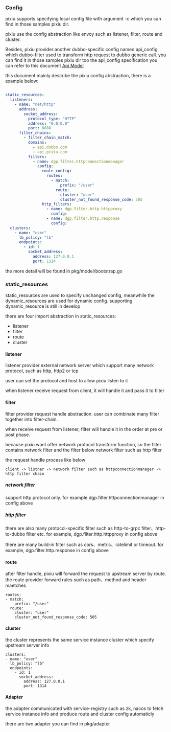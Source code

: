 

### Config
 
pixiu supports specifying local config file with argument -c which you can find in those samples pixiu dir. 

pixiu use the config abstraction like envoy such as listener, filter, route and cluster.

Besides, pixiu provider another dubbo-specific config named api_config which dubbo-filter used to  transform http request to dubbo generic call. you can find it in those samples pixiu dir too
the api_config specification you can refer to this document [Api Model](api.md)

this document mainly describe the pixiu config abstraction, there is a example below:
```yaml

static_resources:
  listeners:
    - name: "net/http"
      address:
        socket_address:
          protocol_type: "HTTP"
          address: "0.0.0.0"
          port: 8888
      filter_chains:
        - filter_chain_match:
          domains:
            - api.dubbo.com
            - api.pixiu.com
          filters:
            - name: dgp.filter.httpconnectionmanager
              config:
                route_config:
                  routes:
                    - match:
                        prefix: "/user"
                      route:
                        cluster: "user"
                        cluster_not_found_response_code: 505
                http_filters:
                  - name: dgp.filter.http.httpproxy
                    config:
                  - name: dgp.filter.http.response
                    config:
  clusters:
    - name: "user"
      lb_policy: "lb"
      endpoints:
        - id: 1
          socket_address:
            address: 127.0.0.1
            port: 1314
```
the more detail will be found in pkg/model/bootstrap.go

### static_resources 
static_resources are used to specify unchanged config, meanwhile the dynamic_resources are used for dynamic config. supporting dynamic_resource is still in develop

there are four import abstraction in static_resources:
- listener
- filter
- route
- cluster

#### listener

listener provider external network server which support many network protocol, such as http, http2 or tcp

user can set the protocol and host to allow pixiu listen to it

when listener receive request from client, it will handle it and pass it to filter

#### filter

filter provider request handle abstraction. user can combinate many filter together into filter-chain.

when receive request from listener, filter will handle it in the order at pre or post phase.

because pixiu want offer network protocol transform function, so the filter contains network filter and the filter below network filter such as http filter

the request handle process like below
```
client -> listner -> network filter such as httpconnectionmanager -> http filter chain

```

##### network filter

support http protocol only. for example dgp.filter.httpconnectionmanager in config above

##### http filter 

there are also many protocol-specific filter such as http-to-grpc filter、http-to-dubbo filter etc. for example, dgp.filter.http.httpproxy in config above

there are many build-in filter such as cors、metric、ratelimit or timeout. for example, dgp.filter.http.response in config above

#### route

after filter handle, pixiu will forward the request to upstream server by route. the route provider forward rules such as path、method and header maetches

```
routes:
- match:
    prefix: "/user"
  route:
    cluster: "user"
    cluster_not_found_response_code: 505
```

#### cluster

the cluster represents the same service instance cluster which specify upstream server info 

```
clusters:
- name: "user"
  lb_policy: "lb"
  endpoints:
    - id: 1
      socket_address:
        address: 127.0.0.1
        port: 1314
```


#### Adapter

the adapter communicated with service-registry such as zk, nacos to fetch service instance info and produce route and cluster config automaticly

there are two adapter you can find in pkg/adapter

